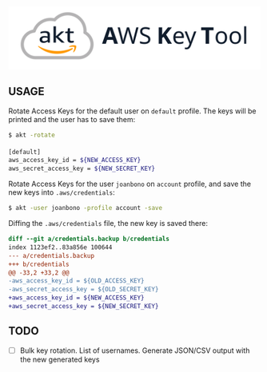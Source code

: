 ![](img/AKT_Banner.svg)

## USAGE

Rotate Access Keys for the default user on `default` profile. The keys will be printed and the user has to save them:

```sh
$ akt -rotate

[default]
aws_access_key_id = ${NEW_ACCESS_KEY}
aws_secret_access_key = ${NEW_SECRET_KEY}
```

Rotate Access Keys for the user `joanbono` on `account` profile, and save the new keys into `.aws/credentials`:

```sh
$ akt -user joanbono -profile account -save
```

Diffing the `.aws/credentials` file, the new key is saved there:

```diff
diff --git a/credentials.backup b/credentials
index 1123ef2..83a856e 100644
--- a/credentials.backup
+++ b/credentials
@@ -33,2 +33,2 @@ 
-aws_access_key_id = ${OLD_ACCESS_KEY}
-aws_secret_access_key = ${OLD_SECRET_KEY}
+aws_access_key_id = ${NEW_ACCESS_KEY}
+aws_secret_access_key = ${NEW_SECRET_KEY}
```

## TODO

+ [ ] Bulk key rotation. List of usernames. Generate JSON/CSV output with the new generated keys